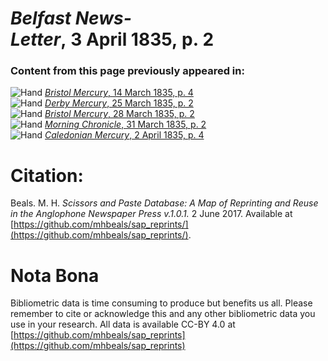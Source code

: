 # *Belfast News-Letter*, 3 April 1835, p. 2  
  
### Content from this page previously appeared in:  
![Hand](http://scissorsandpaste.net/wp-content/uploads/2017/06/smallhandpointer.png) [*Bristol Mercury*, 14 March 1835, p. 4](https://mhbeals.github.io/sap_html/Bristol-Mercury/Bristol-Mercury-14-March-1835-p-4)  
![Hand](http://scissorsandpaste.net/wp-content/uploads/2017/06/smallhandpointer.png) [*Derby Mercury*, 25 March 1835, p. 2](https://mhbeals.github.io/sap_html/Derby-Mercury/Derby-Mercury-25-March-1835-p-2)  
![Hand](http://scissorsandpaste.net/wp-content/uploads/2017/06/smallhandpointer.png) [*Bristol Mercury*, 28 March 1835, p. 2](https://mhbeals.github.io/sap_html/Bristol-Mercury/Bristol-Mercury-28-March-1835-p-2)  
![Hand](http://scissorsandpaste.net/wp-content/uploads/2017/06/smallhandpointer.png) [*Morning Chronicle*, 31 March 1835, p. 2](https://mhbeals.github.io/sap_html/Morning-Chronicle/Morning-Chronicle-31-March-1835-p-2)  
![Hand](http://scissorsandpaste.net/wp-content/uploads/2017/06/smallhandpointer.png) [*Caledonian Mercury*, 2 April 1835, p. 4](https://mhbeals.github.io/sap_html/Caledonian-Mercury/Caledonian-Mercury-2-April-1835-p-4)  


# Citation: 

Beals. M. H. *Scissors and Paste Database: A Map of Reprinting and Reuse in the Anglophone Newspaper Press v.1.0.1.* 2 June 2017. Available at [https://github.com/mhbeals/sap_reprints/](https://github.com/mhbeals/sap_reprints/). 

# Nota Bona

Bibliometric data is time consuming to produce but benefits us all. Please remember to cite or acknowledge this and any other bibliometric data you use in your research. All data is available CC-BY 4.0 at [https://github.com/mhbeals/sap_reprints](https://github.com/mhbeals/sap_reprints)